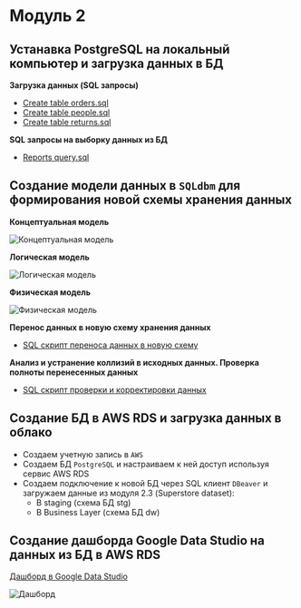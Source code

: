 # Модуль 2

## Устанавка PostgreSQL на локальный компьютер и загрузка данных в БД

**Загрузка данных (SQL запросы)**

- [Create table orders.sql](https://github.com/ReIZzz/DE-101/blob/main/Module%202/Create_table_stg.orders.sql)
- [Create table people.sql](https://github.com/ReIZzz/DE-101/blob/main/Module%202/Create_table_stg.people.sql)
- [Create table returns.sql](https://github.com/ReIZzz/DE-101/blob/main/Module%202/Create_table_stg.returns.sql)

**SQL запросы на выборку данных из БД**

- [Reports query.sql](https://github.com/ReIZzz/DE-101/blob/main/Module%202/Reports.sql)

## Создание модели данных в `SQLdbm` для формирования новой схемы хранения данных

**Концептуальная модель**

![Концептуальная модель](https://github.com/ReIZzz/DE-101/blob/main/Module%202/2.4%20models%20of%20data/1.%20Conceptual%20model.png)

**Логическая модель**

![Логическая модель](https://github.com/ReIZzz/DE-101/blob/main/Module%202/2.4%20models%20of%20data/2.%20Logical%20model.png)

**Физическая модель**

![Физическая модель](https://github.com/ReIZzz/DE-101/blob/main/Module%202/2.4%20models%20of%20data/3.%20Physical%20model.png)

**Перенос данных в новую схему хранения данных**

- [SQL скрипт переноса данных в новую схему](https://github.com/ReIZzz/DE-101/blob/main/Module%202/Create_dw%20(right).sql)

**Анализ и устранение коллизий в исходных данных. Проверка полноты перенесенных данных**

- [SQL скрипт проверки и корректировки данных](https://github.com/ReIZzz/DE-101/blob/main/Module%202/Create_dw%20(right).sql)

## Создание БД в AWS RDS и загрузка данных в облако

- Создаем учетную запись в `AWS`
- Создаем БД `PostgreSQL` и настраиваем к ней доступ используя сервис AWS RDS 
- Создаем подключение к новой БД через SQL клиент `DBeaver` и загружаем данные из модуля 2.3 (Superstore dataset):
  - В staging (схема БД stg)
  - В Business Layer (схема БД dw)

## Создание дашборда Google Data Studio на данных из БД в AWS RDS

[Дашборд в Google Data Studio](https://datastudio.google.com/reporting/42abf109-a99d-4679-9261-7f3320facb7b)

![Дашборд](https://github.com/ReIZzz/DE-101/blob/main/Module%202/Super%20Store%20Dashboard%20(google%20datastudio).png)
